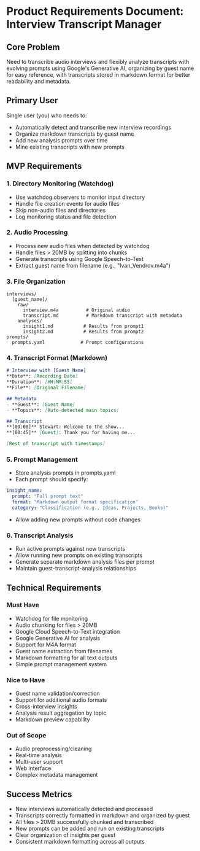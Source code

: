 # Product Requirements Document: Interview Transcript Manager

## Core Problem
Need to transcribe audio interviews and flexibly analyze transcripts with evolving prompts using Google's Generative AI, organizing by guest name for easy reference, with transcripts stored in markdown format for better readability and metadata.

## Primary User
Single user (you) who needs to:
* Automatically detect and transcribe new interview recordings
* Organize markdown transcripts by guest name
* Add new analysis prompts over time
* Mine existing transcripts with new prompts

## MVP Requirements

### 1. Directory Monitoring (Watchdog)
* Use watchdog.observers to monitor input directory
* Handle file creation events for audio files
* Skip non-audio files and directories
* Log monitoring status and file detection

### 2. Audio Processing
* Process new audio files when detected by watchdog
* Handle files > 20MB by splitting into chunks
* Generate transcripts using Google Speech-to-Text
* Extract guest name from filename (e.g., "Ivan_Vendrov.m4a")

### 3. File Organization
```
interviews/
  [guest_name]/
    raw/
      interview.m4a          # Original audio
      transcript.md          # Markdown transcript with metadata
    analyses/
      insight1.md           # Results from prompt1
      insight2.md           # Results from prompt2
prompts/
  prompts.yaml             # Prompt configurations
```

### 4. Transcript Format (Markdown)
```markdown
# Interview with [Guest Name]
**Date**: [Recording Date]
**Duration**: [HH:MM:SS]
**File**: [Original Filename]

## Metadata
- **Guest**: [Guest Name]
- **Topics**: [Auto-detected main topics]

## Transcript
**[00:00]** Stewart: Welcome to the show...
**[00:45]** [Guest]: Thank you for having me...

[Rest of transcript with timestamps]
```

### 5. Prompt Management
* Store analysis prompts in prompts.yaml
* Each prompt should specify:
```yaml
insight_name:
  prompt: "Full prompt text"
  format: "Markdown output format specification"
  category: "Classification (e.g., Ideas, Projects, Books)"
```
* Allow adding new prompts without code changes

### 6. Transcript Analysis
* Run active prompts against new transcripts
* Allow running new prompts on existing transcripts
* Generate separate markdown analysis files per prompt
* Maintain guest-transcript-analysis relationships

## Technical Requirements

### Must Have
* Watchdog for file monitoring
* Audio chunking for files > 20MB
* Google Cloud Speech-to-Text integration
* Google Generative AI for analysis
* Support for M4A format
* Guest name extraction from filenames
* Markdown formatting for all text outputs
* Simple prompt management system

### Nice to Have
* Guest name validation/correction
* Support for additional audio formats
* Cross-interview insights
* Analysis result aggregation by topic
* Markdown preview capability

### Out of Scope
* Audio preprocessing/cleaning
* Real-time analysis
* Multi-user support
* Web interface
* Complex metadata management

## Success Metrics
* New interviews automatically detected and processed
* Transcripts correctly formatted in markdown and organized by guest
* All files > 20MB successfully chunked and transcribed
* New prompts can be added and run on existing transcripts
* Clear organization of insights per guest
* Consistent markdown formatting across all outputs